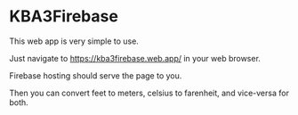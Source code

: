 # KBA3Firebase

This web app is very simple to use.

Just navigate to https://kba3firebase.web.app/ in your web browser.

Firebase hosting should serve the page to you.

Then you can convert feet to meters, celsius to farenheit, and vice-versa for both.